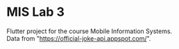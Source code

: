 # MIS Lab 3

Flutter project for the course Mobile Information Systems.  
Data from "https://official-joke-api.appspot.com/".

